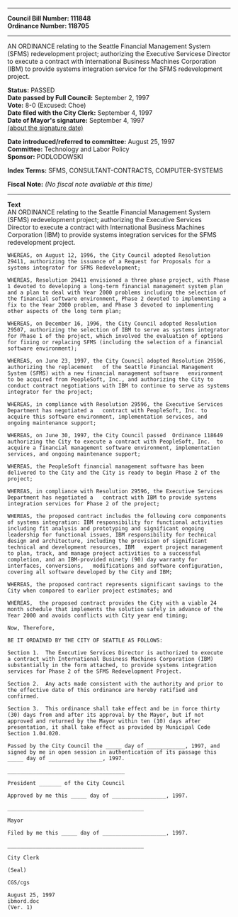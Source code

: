 * * * * *  
  
**Council Bill Number: [](#h0)[](#h2)111848**   
**Ordinance Number: 118705**  
  
* * * * *  
  
AN ORDINANCE relating to the Seattle Financial Management System (SFMS) redevelopment project; authorizing the Executive Servicese Director to execute a contract with International Business Machines Corporation (IBM) to provide systems integration service for the SFMS redevelopment project.  
  
**Status:** PASSED   
**Date passed by Full Council:** September 2, 1997   
**Vote:** 8-0 (Excused: Choe)   
**Date filed with the City Clerk:** September 4, 1997   
**Date of Mayor's signature:** September 4, 1997   
[(about the signature date)](/~public/approvaldate.htm)   
  
  
**Date introduced/referred to committee:** August 25, 1997   
**Committee:** Technology and Labor Policy   
**Sponsor:** PODLODOWSKI   
  
**Index Terms:** SFMS, CONSULTANT-CONTRACTS, COMPUTER-SYSTEMS  
  
**Fiscal Note:** *(No fiscal note available at this time)*  
  
* * * * *  
  
**Text**  
    AN ORDINANCE relating to the Seattle Financial Management System  
    (SFMS) redevelopment   project; authorizing the Executive Services  
    Director to execute a contract with International Business Machines  
    Corporation (IBM) to provide systems integration services for the SFMS  
    redevelopment project.  
  
    WHEREAS, on August 12, 1996, the City Council adopted Resolution  
    29411, authorizing the issuance of a Request for Proposals for a  
    systems integrator for SFMS Redevelopment;  
  
    WHEREAS, Resolution 29411 envisioned a three phase project, with Phase  
    1 devoted to developing a long-term financial management system plan  
    and a plan to deal with Year 2000 problems including the selection of  
    the financial software environment, Phase 2 devoted to implementing a  
    fix to the Year 2000 problem, and Phase 3 devoted to implementing  
    other aspects of the long term plan;  
  
    WHEREAS, on December 16, 1996, the City Council adopted Resolution  
    29507, authorizing the selection of IBM to serve as systems integrator  
    for Phase 1 of the project, which involved the evaluation of options  
    for fixing or replacing SFMS (including the selection of a financial  
    software environment);  
  
    WHEREAS, on June 23, 1997, the City Council adopted Resolution 29596,  
    authorizing the replacement   of the Seattle Financial Management  
    System (SFMS) with a new financial management software   environment  
    to be acquired from PeopleSoft, Inc., and authorizing the City to  
    conduct contract negotiations with IBM to continue to serve as systems  
    integrator for the project;  
  
    WHEREAS, in compliance with Resolution 29596, the Executive Services  
    Department has negotiated a   contract with PeopleSoft, Inc. to  
    acquire this software environment, implementation services, and  
    ongoing maintenance support;  
  
    WHEREAS, on June 30, 1997, the City Council passed  Ordinance 118649  
    authorizing the City to execute a contract with PeopleSoft, Inc.  to  
    acquire a financial management software environment, implementation  
    services, and ongoing maintenance support;  
  
    WHEREAS, the PeopleSoft financial management software has been  
    delivered to the City and the City is ready to begin Phase 2 of the  
    project;  
  
    WHEREAS, in compliance with Resolution 29596, the Executive Services  
    Department has negotiated a   contract with IBM to provide systems  
    integration services for Phase 2 of the project;  
  
    WHEREAS, the proposed contract includes the following core components  
    of systems integration: IBM responsibility for functional activities  
    including fit analysis and prototyping and significant ongoing  
    leadership for functional issues, IBM responsibility for technical  
    design and architecture, including the provision of significant  
    technical and development resources, IBM   expert project management  
    to plan, track, and manage project activities to a successful  
    completion, and an IBM-provided ninety (90) day warranty for  
    interfaces, conversions,   modifications and software configuration,  
    covering all software developed by the City and IBM;  
  
    WHEREAS, the proposed contract represents significant savings to the  
    City when compared to earlier project estimates; and  
  
    WHEREAS,  the proposed contract provides the City with a viable 24  
    month schedule that implements the solution safely in advance of the  
    Year 2000 and avoids conflicts with City year end timing;  
  
    Now, Therefore,  
  
    BE IT ORDAINED BY THE CITY OF SEATTLE AS FOLLOWS:  
  
    Section 1.  The Executive Services Director is authorized to execute  
    a contract with International Business Machines Corporation (IBM)  
    substantially in the form attached, to provide systems integration  
    services for Phase 2 of the SFMS Redevelopment Project.  
  
    Section 2.  Any acts made consistent with the authority and prior to  
    the effective date of this ordinance are hereby ratified and  
    confirmed.  
  
    Section 3.  This ordinance shall take effect and be in force thirty  
    (30) days from and after its approval by the Mayor, but if not  
    approved and returned by the Mayor within ten (10) days after  
    presentation, it shall take effect as provided by Municipal Code  
    Section 1.04.020.  
  
    Passed by the City Council the _____ day of ____________, 1997, and  
    signed by me in open session in authentication of its passage this  
    _____ day of _________________, 1997.  
  
    _____________________________________  
  
    President _______ of the City Council  
  
    Approved by me this _____ day of _________________, 1997.  
  
    ___________________________________________  
  
    Mayor  
  
    Filed by me this _____ day of ____________________, 1997.  
  
    ___________________________________________  
  
    City Clerk  
  
    (Seal)  
  
    CGS/cgs  
  
    August 25, 1997  
    ibmord.doc  
    (Ver. 1)  
